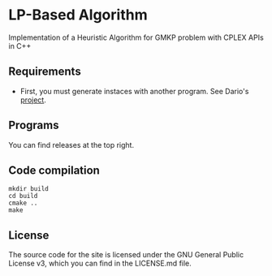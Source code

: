 # LP-Based Algorithm

Implementation of a Heuristic Algorithm for GMKP problem with CPLEX APIs in C++

## Requirements

* First, you must generate instaces with another program. See Dario's [project](https://github.com/dariodenardi/GMKP-Project).

## Programs

You can find releases at the top right.

## Code compilation

```
mkdir build
cd build
cmake ..
make
```

## License

The source code for the site is licensed under the GNU General Public License v3, which you can find in the LICENSE.md file.
